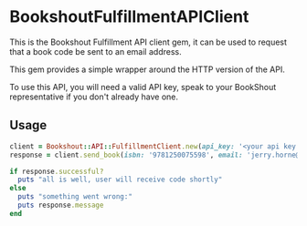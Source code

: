 # BookshoutFulfillmentAPIClient

This is the Bookshout Fulfillment API client gem, it can be used to request that
a book code be sent to an email address.

This gem provides a simple wrapper around the HTTP version of the API.

To use this API, you will need a valid API key, speak to your BookShout
representative if you don't already have one.

## Usage

```ruby
client = Bookshout::API::FulfillmentClient.new(api_key: '<your api key here>')
response = client.send_book(isbn: '9781250075598', email: 'jerry.horne@example.com')

if response.successful?
  puts "all is well, user will receive code shortly"
else
  puts "something went wrong:"
  puts response.message
end
```
